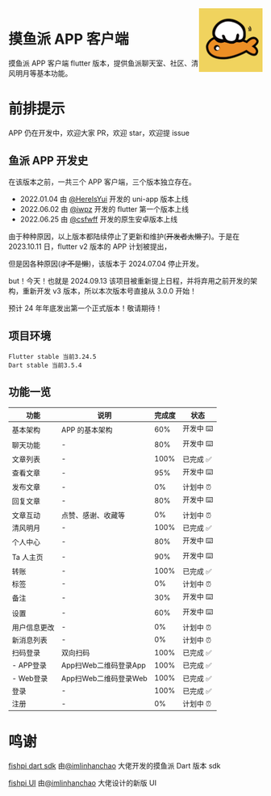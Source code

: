 <img decoding="async" align=right src="assets/images/logo.png" width="25%">

# 摸鱼派 APP 客户端

摸鱼派 APP 客户端 flutter 版本，提供鱼派聊天室、社区、清风明月等基本功能。

# 前排提示

APP 仍在开发中，欢迎大家 PR，欢迎 star，欢迎提 issue

## 鱼派 APP 开发史

在该版本之前，一共三个 APP 客户端，三个版本独立存在。

- 2022.01.04 由 [@HereIsYui](https://github.com/HereIsYui) 开发的 uni-app 版本上线
- 2022.06.02 由 [@iwpz](https://github.com/iwpz) 开发的 flutter 第一个版本上线
- 2022.06.25 由 [@csfwff](https://github.com/csfwff) 开发的原生安卓版本上线

由于种种原因，以上版本都陆续停止了更新和维护(~~开发者太懒了~~)。于是在 2023.10.11 日，flutter v2 版本的 APP 计划被提出，

但是因各种原因(~~才不是懒~~)，该版本于 2024.07.04 停止开发。

but！今天！也就是 2024.09.13 该项目被重新提上日程，并将弃用之前开发的架构，重新开发 v3 版本，所以本次版本号直接从 3.0.0 开始！

预计 24 年年底发出第一个正式版本！敬请期待！

## 项目环境

```
Flutter stable 当前3.24.5
Dart stable 当前3.5.4
```

## 功能一览

| 功能      | 说明              | 完成度  | 状态      |
|---------|-----------------|------|---------|
| 基本架构    | APP 的基本架构       | 60%  | 开发中 ⌨️  |
| 聊天功能    | -               | 80%  | 开发中 ⌨️  |
| 文章列表    | -               | 100% | 已完成 ✅   |
| 查看文章    | -               | 95%  | 开发中 ⌨️  |
| 发布文章    | -               | 0%   | 计划中 ⏰   |
| 回复文章    | -               | 80%  | 开发中 ⌨️  |
| 文章互动    | 点赞、感谢、收藏等       | 0%   | 计划中 ⏰   |
| 清风明月    | -               | 100% | 已完成 ✅   |
| 个人中心    | -               | 80%  | 开发中 ⌨️  |
| Ta 人主页  | -               | 90%  | 开发中 ⌨️️ |
| 转账      | -               | 100% | 已完成 ✅   |
| 标签      | -               | 0%   | 计划中 ⏰️  |
| 备注      | -               | 30%  | 开发中 ⌨️  |
| 设置      | -               | 60%  | 开发中 ⌨️  |
| 用户信息更改  | -               | 0%   | 计划中 ⏰   |
| 新消息列表   | -               | 0%   | 计划中 ⏰   |
| 扫码登录    | 双向扫码            | 100% | 已完成 ✅   |
| - APP登录 | App扫Web二维码登录App | 100% | 已完成 ✅   |
| - Web登录 | App扫Web二维码登录Web | 100% | 已完成 ✅   |
| 登录      | -               | 100% | 已完成 ✅   |
| 注册      | -               | 0%   | 计划中 ⏰   |

# 鸣谢

[fishpi dart sdk](https://pub.dev/packages/fishpi) 由[@imlinhanchao](https://github.com/imlinhanchao) 大佬开发的摸鱼派 Dart 版本 sdk

[fishpi UI](https://pixso.cn/app/editor/l_uc36XwPK9YiU1h3VcuGQ?page-id=0%3A1) 由[@imlinhanchao](https://github.com/imlinhanchao) 大佬设计的新版 UI
